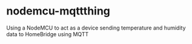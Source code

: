 # nodemcu-mqttthing
Using a NodeMCU to act as a device sending temperature and humidity data to HomeBridge using MQTT
